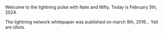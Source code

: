 Welcome to the lightning pulse with Nate and Nifty. Today is February 5th, 2024. 

The lightning network whitepaper was published on march 9th, 2016... Yall are idiots. 
